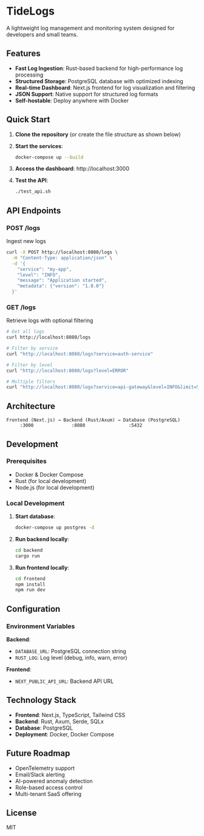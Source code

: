 # TideLogs

A lightweight log management and monitoring system designed for developers and small teams.

## Features

- **Fast Log Ingestion**: Rust-based backend for high-performance log processing
- **Structured Storage**: PostgreSQL database with optimized indexing
- **Real-time Dashboard**: Next.js frontend for log visualization and filtering
- **JSON Support**: Native support for structured log formats
- **Self-hostable**: Deploy anywhere with Docker

## Quick Start

1. **Clone the repository** (or create the file structure as shown below)

2. **Start the services**:
   ```bash
   docker-compose up --build
   ```

3. **Access the dashboard**: http://localhost:3000

4. **Test the API**:
   ```bash
   ./test_api.sh
   ```

## API Endpoints

### POST /logs
Ingest new logs
```bash
curl -X POST http://localhost:8080/logs \
  -H "Content-Type: application/json" \
  -d '{
    "service": "my-app",
    "level": "INFO",
    "message": "Application started",
    "metadata": {"version": "1.0.0"}
  }'
```

### GET /logs
Retrieve logs with optional filtering
```bash
# Get all logs
curl http://localhost:8080/logs

# Filter by service
curl "http://localhost:8080/logs?service=auth-service"

# Filter by level
curl "http://localhost:8080/logs?level=ERROR"

# Multiple filters
curl "http://localhost:8080/logs?service=api-gateway&level=INFO&limit=50"
```

## Architecture

```
Frontend (Next.js) → Backend (Rust/Axum) → Database (PostgreSQL)
     :3000              :8080                :5432
```

## Development

### Prerequisites
- Docker & Docker Compose
- Rust (for local development)
- Node.js (for local development)

### Local Development

1. **Start database**:
   ```bash
   docker-compose up postgres -d
   ```

2. **Run backend locally**:
   ```bash
   cd backend
   cargo run
   ```

3. **Run frontend locally**:
   ```bash
   cd frontend
   npm install
   npm run dev
   ```

## Configuration

### Environment Variables

**Backend**:
- `DATABASE_URL`: PostgreSQL connection string
- `RUST_LOG`: Log level (debug, info, warn, error)

**Frontend**:
- `NEXT_PUBLIC_API_URL`: Backend API URL

## Technology Stack

- **Frontend**: Next.js, TypeScript, Tailwind CSS
- **Backend**: Rust, Axum, Serde, SQLx
- **Database**: PostgreSQL
- **Deployment**: Docker, Docker Compose

## Future Roadmap

- OpenTelemetry support
- Email/Slack alerting
- AI-powered anomaly detection
- Role-based access control
- Multi-tenant SaaS offering

## License

MIT